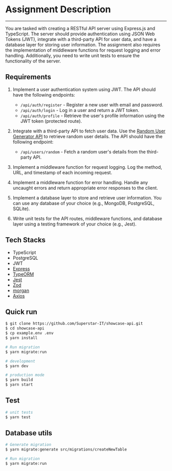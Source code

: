 # Assignment Description
----------------------

You are tasked with creating a RESTful API server using Express.js and TypeScript. The server should provide authentication using JSON Web Tokens (JWT), integrate with a third-party API for user data, and have a database layer for storing user information. The assignment also requires the implementation of middleware functions for request logging and error handling. Additionally, you need to write unit tests to ensure the functionality of the server.

## Requirements

1.  Implement a user authentication system using JWT. The API should have the following endpoints:
    
    *   `/api/auth/register` - Register a new user with email and password.
    *   `/api/auth/login` - Log in a user and return a JWT token.
    *   `/api/auth/profile` - Retrieve the user's profile information using the JWT token (protected route).
2.  Integrate with a third-party API to fetch user data. Use the [Random User Generator API](https://randomuser.me) to retrieve random user details. The API should have the following endpoint:
    
    *   `/api/users/random` - Fetch a random user's details from the third-party API.
3.  Implement a middleware function for request logging. Log the method, URL, and timestamp of each incoming request.
    
4.  Implement a middleware function for error handling. Handle any uncaught errors and return appropriate error responses to the client.
    
5.  Implement a database layer to store and retrieve user information. You can use any database of your choice (e.g., MongoDB, PostgreSQL, SQLite).
    
6.  Write unit tests for the API routes, middleware functions, and database layer using a testing framework of your choice (e.g., Jest).
    
## Tech Stacks

- TypeScript
- PostgreSQL
- JWT
- [Express](https://expressjs.com/)
- [TypeORM](https://typeorm.io/)
- [Jest](https://jestjs.io/docs/getting-started)
- [Zod](https://zod.dev/)
- [morgan](https://github.com/expressjs/morgan#readme)
- [Axios](https://axios-http.com/docs/intro)

## Quick run

```bash
$ git clone https://github.com/Superstar-IT/showcase-api.git
$ cd showcase-api
$ cp example.env .env
$ yarn install

# Run migration
$ yarn migrate:run

# development
$ yarn dev

# production mode
$ yarn build
$ yarn start
```
## Test

```bash
# unit tests
$ yarn test
```

## Database utils

```bash
# Generate migration
$ yarn migrate:generate src/migrations/createNewTable

# Run migration
$ yarn migrate:run
```